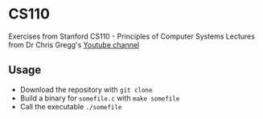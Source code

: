 # CS110

Exercises from Stanford CS110 - Principles of Computer Systems Lectures from Dr Chris Gregg's [Youtube channel](https://www.youtube.com/@DrChrisGregg/videos)

## Usage

- Download the repository with `git clone`
- Build a binary for `somefile.c` with `make somefile`
- Call the executable `./somefile`
